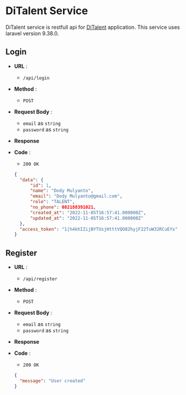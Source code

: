 # DiTalent Service

DiTalent service is restfull api for [DiTalent]('https://github.com/rezacahyono/DiTalentApp') application. 
This service uses laravel version 9.38.0.

## **Login**
+ **URL** :
  + `/api/login`

+ **Method** : 
  + `POST`

+ **Request Body** : 
  + `email` as `string`
  + `password` as `string`

+ **Response**
+ **Code** : 
  + `200 OK`

  ```json
  {
    "data": {
        "id": 1,
        "name": "Dody Mulyanto",
        "email": "Dody Mulyanto@gmail.com",
        "role": "TALENT",
        "no_phone": 082188391021,
        "created_at": "2022-11-05T16:57:41.000000Z",
        "updated_at": "2022-11-05T16:57:41.000000Z"
    },
    "access_token": "1|h4khIZijBYTUsjHtttVQO82hyjF22TuW32RCuEYx"
  }
  ```


## **Register**
+ **URL** :
  + `/api/register`

+ **Method** : 
  + `POST`

+ **Request Body** : 
  + `email` as `string`
  + `password` as `string`

+ **Response**
+ **Code** : 
  + `200 OK`

  ```json
  {
    "message": "User created"
  }
  ```

